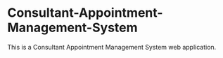 # Consultant-Appointment-Management-System
This is a Consultant Appointment Management System web application.

